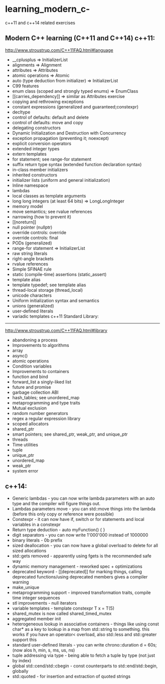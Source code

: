 # learning_modern_c-
c++11 and c++14 related exercises

Modern C++ learning (C++11 and C++14)
c++11:
-------
http://www.stroustrup.com/C++11FAQ.html#language
 - __cplusplus
     => InitializerList
 - alignments
     => Alignment
 - attributes
     => Attributes
 - atomic operations
     => Atomic
 - auto (type deduction from initializer)
    => InitializerList
 - C99 features
 - enum class (scoped and strongly typed enums)
    => EnumClass
 - [[carries_dependency]]
    => similar as Attributes exercise
 - copying and rethrowing exceptions
 - constant expressions (generalized and guaranteed;constexpr)
 - decltype
 - control of defaults: default and delete
 - control of defaults: move and copy
 - delegating constructors
 - Dynamic Initialization and Destruction with Concurrency
 - exception propagation (preventing it; noexcept)
 - explicit conversion operators
 - extended integer types
 - extern templates
 - for statement; see range-for statement
 - suffix return type syntax (extended function declaration syntax)
 - in-class member initializers
 - inherited constructors
 - initializer lists (uniform and general initialization)
 - Inline namespace
 - lambdas
 - local classes as template arguments
 - long long integers (at least 64 bits)
    => LongLongInteger
 - memory model
 - move semantics; see rvalue references
 - narrowing (how to prevent it)
 - [[noreturn]]
 - null pointer (nullptr)
 - override controls: override
 - override controls: final
 - PODs (generalized)
 - range-for statement
     => InitializerList
 - raw string literals
 - right-angle brackets
 - rvalue references
 - Simple SFINAE rule
 - static (compile-time) assertions (static_assert)
 - template alias
 - template typedef; see template alias
 - thread-local storage (thread_local)
 - unicode characters
 - Uniform initialization syntax and semantics
 - unions (generalized)
 - user-defined literals
 - variadic templates
c++11 Standard Library:
-----------------------
http://www.stroustrup.com/C++11FAQ.html#library
 - abandoning a process
 - Improvements to algorithms
 - array
 - async()
 - atomic operations
 - Condition variables
 - Improvements to containers
 - function and bind
 - forward_list a singly-liked list
 - future and promise
 - garbage collection ABI
 - hash_tables; see unordered_map
 - metaprogramming and type traits
 - Mutual exclusion
 - random number generators
 - regex a regular expression library
 - scoped allocators
 - shared_ptr
 - smart pointers; see shared_ptr, weak_ptr, and unique_ptr
 - threads
 - Time utilities
 - tuple
 - unique_ptr
 - unordered_map
 - weak_ptr
 - system error

c++14:
--------
- Generic lambdas - you can now write lambda parameters with an auto type and the compiler will figure things out.
- Lambdas parameters move - you can std::move things into the lambda (before this only copy or reference were possible)
- Constexpr - it can now have if, switch or for statements and local variables in a constexpr
- Return type deduction - auto myFunction() { }
- digit separators - you can now write 1'000'000 instead of 1000000
- binary literals - 0b prefix
- sized deallocation - you can now have a global overload to delete for all sized allocations
- std::gets removed - apparently using fgets is the recommended safe way
- dynamic memory management - reworked spec + optimizations
- deprecated keyword - [[deprecated]] for marking things, calling deprecated functions/using deprecated members gives a compiler warning
- make_unique
- metaprogramming support - improved transformation traits, compile time integer sequences
- stl improvements - null iterators
- variable templates - template<typename T> constexpr T x = T(5)
- shared_mutex is now called shared_timed_mutex
- aggregated member init
- heterogeneous lookup in associative containers - things like using const char* as a key to lookup in a map from std::string to something. this works if you have an operator< overload, also std::less and std::greater support this
- standard user-defined literals - you can write chrono::duration d = 60s; (now alos h, min, s, ms, us, ns)
- tuple addressing via type - being able to fetch a tuple by type (not just by index)
- global std::cend/std::cbegin - const counterparts to std::end/std::begin, globally
- std::quoted - for insertion and extraction of quoted strings


